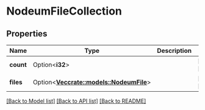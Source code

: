 # NodeumFileCollection

## Properties

Name | Type | Description | Notes
------------ | ------------- | ------------- | -------------
**count** | Option<**i32**> |  | [optional][readonly]
**files** | Option<[**Vec<crate::models::NodeumFile>**](nodeum_file.md)> |  | [optional][readonly]

[[Back to Model list]](../README.md#documentation-for-models) [[Back to API list]](../README.md#documentation-for-api-endpoints) [[Back to README]](../README.md)


